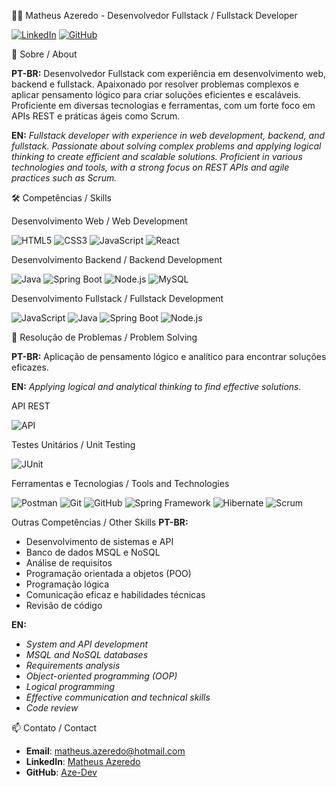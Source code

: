 👨‍💻 Matheus Azeredo - Desenvolvedor Fullstack / Fullstack Developer

[![LinkedIn](https://img.shields.io/badge/LinkedIn-blue?style=flat&logo=linkedin)](https://www.linkedin.com/in/matheus-azeredo-89bbb7279/) [![GitHub](https://img.shields.io/badge/GitHub-black?style=flat&logo=github)](https://github.com/Aze-Dev/Aze-Dev/edit/main/README.md)

🌟 Sobre / About

**PT-BR:** Desenvolvedor Fullstack com experiência em desenvolvimento web, backend e fullstack. Apaixonado por resolver problemas complexos e aplicar pensamento lógico para criar soluções eficientes e escaláveis. Proficiente em diversas tecnologias e ferramentas, com um forte foco em APIs REST e práticas ágeis como Scrum.

**EN:** _Fullstack developer with experience in web development, backend, and fullstack. Passionate about solving complex problems and applying logical thinking to create efficient and scalable solutions. Proficient in various technologies and tools, with a strong focus on REST APIs and agile practices such as Scrum._

🛠️ Competências / Skills

Desenvolvimento Web / Web Development

![HTML5](https://img.shields.io/badge/HTML5-E34F26?style=flat&logo=html5&logoColor=white) ![CSS3](https://img.shields.io/badge/CSS3-1572B6?style=flat&logo=css3&logoColor=white) ![JavaScript](https://img.shields.io/badge/JavaScript-F7DF1E?style=flat&logo=javascript&logoColor=black) ![React](https://img.shields.io/badge/React-20232A?style=flat&logo=react&logoColor=61DAFB)

Desenvolvimento Backend / Backend Development

![Java](https://img.shields.io/badge/Java-007396?style=flat&logo=java&logoColor=white) ![Spring Boot](https://img.shields.io/badge/Spring%20Boot-6DB33F?style=flat&logo=spring-boot&logoColor=white) ![Node.js](https://img.shields.io/badge/Node.js-43853D?style=flat&logo=node-dot-js&logoColor=white) ![MySQL](https://img.shields.io/badge/MySQL-4479A1?style=flat&logo=mysql&logoColor=white)

Desenvolvimento Fullstack / Fullstack Development

![JavaScript](https://img.shields.io/badge/JavaScript-F7DF1E?style=flat&logo=javascript&logoColor=black) ![Java](https://img.shields.io/badge/Java-007396?style=flat&logo=java&logoColor=white) ![Spring Boot](https://img.shields.io/badge/Spring%20Boot-6DB33F?style=flat&logo=spring-boot&logoColor=white) ![Node.js](https://img.shields.io/badge/Node.js-43853D?style=flat&logo=node-dot-js&logoColor=white)

🚀 Resolução de Problemas / Problem Solving

**PT-BR:** Aplicação de pensamento lógico e analítico para encontrar soluções eficazes.

**EN:** _Applying logical and analytical thinking to find effective solutions._

API REST

![API](https://img.shields.io/badge/API-009688?style=flat&logo=api&logoColor=white)

Testes Unitários / Unit Testing

![JUnit](https://img.shields.io/badge/JUnit-25A162?style=flat&logo=junit5&logoColor=white)

Ferramentas e Tecnologias / Tools and Technologies

![Postman](https://img.shields.io/badge/Postman-FF6C37?style=flat&logo=postman&logoColor=white) ![Git](https://img.shields.io/badge/Git-F05032?style=flat&logo=git&logoColor=white) ![GitHub](https://img.shields.io/badge/GitHub-181717?style=flat&logo=github&logoColor=white) ![Spring Framework](https://img.shields.io/badge/Spring%20Framework-6DB33F?style=flat&logo=spring&logoColor=white) ![Hibernate](https://img.shields.io/badge/Hibernate-59666C?style=flat&logo=hibernate&logoColor=white) ![Scrum](https://img.shields.io/badge/Scrum-6DB33F?style=flat&logo=scrumalliance&logoColor=white)

Outras Competências / Other Skills
**PT-BR:**
- Desenvolvimento de sistemas e API
- Banco de dados MSQL e NoSQL
- Análise de requisitos
- Programação orientada a objetos (POO)
- Programação lógica
- Comunicação eficaz e habilidades técnicas
- Revisão de código

**EN:**
- _System and API development_
- _MSQL and NoSQL databases_
- _Requirements analysis_
- _Object-oriented programming (OOP)_
- _Logical programming_
- _Effective communication and technical skills_
- _Code review_

📫 Contato / Contact
- **Email**: matheus.azeredo@hotmail.com
- **LinkedIn**: [Matheus Azeredo](https://www.linkedin.com/in/matheus-azeredo-89bbb7279/)
- **GitHub**: [Aze-Dev](https://github.com/Aze-Dev/Aze-Dev/edit/main/README.md)
